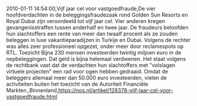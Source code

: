 2010-01-11 14:54:00,Vijf jaar cel voor vastgoedfraude,De vier hoofdverdachten in de beleggingsfraudezaak rond Golden Sun Resorts en Royal Dubai zijn veroordeeld tot vijf jaar cel. Vier anderen kregen gevangenisstraffen tussen anderhalf en twee jaar. De fraudeurs beloofden hun slachtoffers een rente van meer dan twaalf procent als ze zouden beleggen in luxe vakantieparadijzen in Turkije en Dubai. Volgens de rechter was alles zeer professioneel opgezet, onder meer door reclamespots op RTL. Toezicht Bijna 230 mensen investeerden twintig miljoen euro in de nepbeleggingen. Dat geld is bijna helemaal verdwenen. Het staat volgens de rechtbank vast dat de verdachten hun slachtoffers met "volslagen virtuele projecten" een rad voor ogen hebben gedraaid. Omdat de beleggers allemaal meer dan 50.000 euro investeerden, vielen de activiteiten buiten het toezicht van de Autoriteit Financiële Markten.,Binnenland,https://nos.nl/artikel/128378-vijf-jaar-cel-voor-vastgoedfraude.html